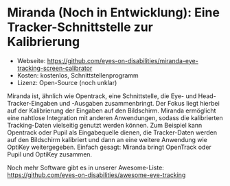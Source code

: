 # Miranda (Noch in Entwicklung): Eine Tracker-Schnittstelle zur Kalibrierung

- Webseite: https://github.com/eyes-on-disabilities/miranda-eye-tracking-screen-calibrator
- Kosten: kostenlos, Schnittstellenprogramm
- Lizenz: Open-Source (noch unklar)

Miranda ist, ähnlich wie Opentrack, eine Schnittstelle, die Eye- und Head-Tracker-Eingaben und -Ausgaben zusammenbringt. Der Fokus liegt hierbei auf der Kalibrierung der Eingaben auf den Bildschirm. Miranda ermöglicht eine nahtlose Integration mit anderen Anwendungen, sodass die kalibrierten Tracking-Daten vielseitig genutzt werden können. Zum Beispiel kann Opentrack oder Pupil als Eingabequelle dienen, die Tracker-Daten werden auf den Bildschirm kalibriert und dann an eine weitere Anwendung wie OptiKey weitergegeben. Einfach gesagt: Miranda bringt OpenTrack oder Pupil und OptiKey zusammen.

Noch mehr Software gibt es in unserer Awesome-Liste: https://github.com/eyes-on-disabilities/awesome-eye-tracking
